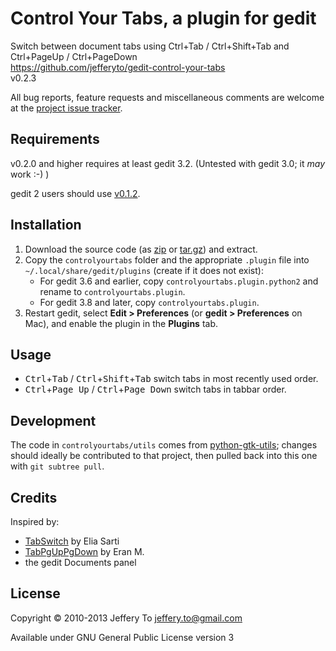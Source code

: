 # Control Your Tabs, a plugin for gedit #

Switch between document tabs using Ctrl+Tab / Ctrl+Shift+Tab and
Ctrl+PageUp / Ctrl+PageDown  
<https://github.com/jefferyto/gedit-control-your-tabs>  
v0.2.3

All bug reports, feature requests and miscellaneous comments are welcome
at the [project issue tracker][].

## Requirements ##

v0.2.0 and higher requires at least gedit 3.2. (Untested with gedit 3.0;
it *may* work :-) )

gedit 2 users should use [v0.1.2][].

## Installation ##

1.  Download the source code (as [zip][] or [tar.gz][]) and extract.
2.  Copy the `controlyourtabs` folder and the appropriate `.plugin` file
    into `~/.local/share/gedit/plugins` (create if it does not exist):
    *   For gedit 3.6 and earlier, copy `controlyourtabs.plugin.python2`
        and rename to `controlyourtabs.plugin`.
    *   For gedit 3.8 and later, copy `controlyourtabs.plugin`.
3.  Restart gedit, select **Edit > Preferences** (or
    **gedit > Preferences** on Mac), and enable the plugin in the
    **Plugins** tab.

## Usage ##

*   <kbd>Ctrl</kbd>+<kbd>Tab</kbd> /
    <kbd>Ctrl</kbd>+<kbd>Shift</kbd>+<kbd>Tab</kbd> switch tabs in most
    recently used order.
*   <kbd>Ctrl</kbd>+<kbd>Page Up</kbd> /
    <kbd>Ctrl</kbd>+<kbd>Page Down</kbd> switch tabs in tabbar order.

## Development ##

The code in `controlyourtabs/utils` comes from [python-gtk-utils][];
changes should ideally be contributed to that project, then pulled back
into this one with `git subtree pull`.

## Credits ##

Inspired by:

*   [TabSwitch][] by Elia Sarti
*   [TabPgUpPgDown][] by Eran M.
*   the gedit Documents panel

## License ##

Copyright &copy; 2010-2013 Jeffery To <jeffery.to@gmail.com>

Available under GNU General Public License version 3


[project issue tracker]: https://github.com/jefferyto/gedit-control-your-tabs/issues
[zip]: https://github.com/jefferyto/gedit-control-your-tabs/archive/master.zip
[tar.gz]: https://github.com/jefferyto/gedit-control-your-tabs/archive/master.tar.gz
[v0.1.2]: https://github.com/jefferyto/gedit-control-your-tabs/archive/v0.1.2.zip
[python-gtk-utils]: https://github.com/jefferyto/python-gtk-utils
[TabSwitch]: https://wiki.gnome.org/Apps/Gedit/PluginsOld?action=AttachFile&do=view&target=tabswitch.tar.gz
[TabPgUpPgDown]: https://wiki.gnome.org/Apps/Gedit/PluginsOld?action=AttachFile&do=view&target=tabpgupdown.tar.gz
